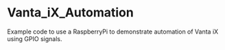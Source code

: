 # Vanta_iX_Automation
Example code to use a RaspberryPi to demonstrate automation of Vanta iX using GPIO signals.
